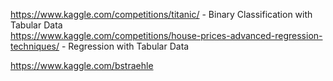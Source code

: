 https://www.kaggle.com/competitions/titanic/ - Binary Classification with Tabular Data  
https://www.kaggle.com/competitions/house-prices-advanced-regression-techniques/ - Regression with Tabular Data  

https://www.kaggle.com/bstraehle  
